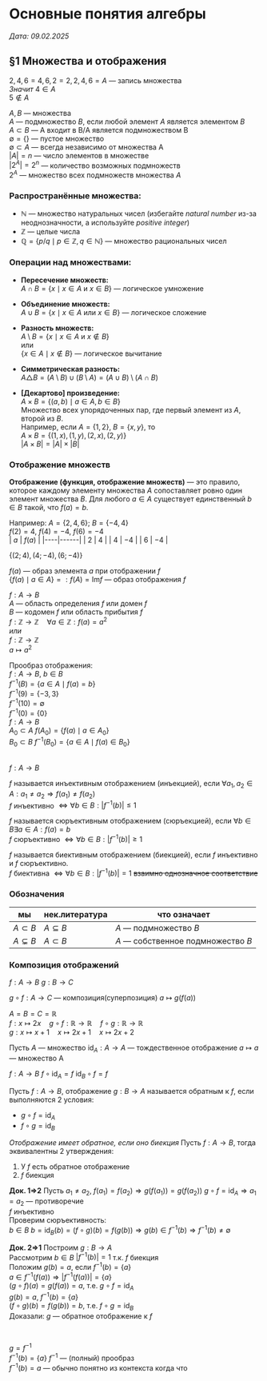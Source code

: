 # Основные понятия алгебры
*Дата: 09.02.2025*

## §1 Множества и отображения

${2,4,6} = {4,6,2} = {2,2,4,6} = A$ — запись множества  
*Значит* $4 \in A$  
$5 \notin A$  

$A, B$ — множества  
$A$ — подмножество $B$, если любой элемент $A$ является элементом $B$  
$A \subset B$ — А входит в B/А является подмножеством B  
$\emptyset = \{\}$ — пустое множество  
$\emptyset \subset A$ — всегда независимо от множества A  
$|A| = n$ — число элементов в множестве  
$|2^A| = 2^n$ — количество возможных подмножеств  
$2^A$ — множество всех подмножеств множества $A$  

### Распространённые множества:
- $\mathbb{N}$ — множество натуральных чисел (избегайте *natural number* из-за неоднозначности, а используйте *positive integer*)
- $\mathbb{Z}$ — целые числа
- $\mathbb{Q} = \{p/q \mid p \in \mathbb{Z}, q \in \mathbb{N}\}$ — множество рациональных чисел

### Операции над множествами:
- **Пересечение множеств:**  
  $A \cap B = \{x \mid x \in A \text{ и } x \in B\}$ — логическое умножение

- **Объединение множеств:**  
  $A \cup B = \{x \mid x \in A \text{ или } x \in B\}$ — логическое сложение

- **Разность множеств:**  
  $A \setminus B = \{x \mid x \in A \text{ и } x \notin B\}$  
  или  
  $\{x \in A \mid x \notin B\}$ — логическое вычитание

- **Симметрическая разность:**  
  $A \triangle B = (A \setminus B) \cup (B \setminus A) = (A \cup B) \setminus (A \cap B)$

- **[Декартово] произведение:**  
  $A \times B = \{(a, b) \mid a \in A, b \in B\}$  
  Множество всех упорядоченных пар, где первый элемент из $A$, второй из $B$.  
  Например, если $A = \{1, 2\}$, $B = \{x, y\}$, то  
  $A \times B = \{(1, x), (1, y), (2, x), (2, y)\}$  
  $|A \times B| = |A| \times |B|$

### Отображение множеств
**Отображение (функция, отображение множеств)** — это правило, которое каждому элементу множества $A$ сопоставляет ровно один элемент множества $B$.
Для любого $a \in A$ существует единственный $b \in B$ такой, что $f(a) = b$.

Например:
$A = \{2,4,6\}$; $B = \{-4,4\}$  
$f(2)=4$, $f(4)=-4$, $f(6) = -4$  
| $a$  | $f(a)$ |
|----|------|
| $2$  |  $4$   |
| $4$  | $-4$   |
| $6$  | $-4$   |

$\{(2;4),(4;-4),(6;-4)\}$

$f(a)$ — образ элемента $a$ при отображении $f$  
$\{f(a) \mid a \in A\} =: f(A) = \text{Im}f$ — образ отображения $f$  

$f: A \to B$  
$A$ — область определения $f$ или домен $f$  
$B$ — кодомен $f$ или область прибытия $f$  
$f: \mathbb{Z} \to \mathbb{Z} \quad \forall a \in \mathbb{Z}: f(a)=a^2$  
*или*  
$f: \mathbb{Z} \to \mathbb{Z}$  
$a \mapsto a^2$

Прообраз отображения:  
$f: A \to B$, $b \in B$  
$f^{-1}(B) = \{a \in A \mid f(a) = b\}$  
$f^{-1}(9) = \{-3,3\}$  
$f^{-1}(10) = \emptyset$  
$f^{-1}(0) = \{0\}$  
$f: A \to B$  
$A_0 \subset A$ $f(A_0)=\{f(a) \mid a \in A_0\}$  
$B_0 \subset B$ $f^{-1}(B_0)=\{a \in A \mid f(a) \in B_0\}$  
&nbsp;

$f: A \to B$

$f$ называется инъективным отображением (инъекцией), если $\forall a_1, a_2 \in A: a_1 \neq a_2 \Rightarrow f(a_1) \neq f(a_2)$  
$f$ инъективно $\Leftrightarrow \forall b \in B: |f^{-1}(b)| \leq 1$

$f$ называется сюръективным отображением (сюръекцией), если $\forall b \in B \exists a \in A : f(a)=b$  
$f$ сюръективно $\Leftrightarrow \forall b \in B: |f^{-1}(b)| \geq 1$ 

$f$ называется биективным отображением (биекцией), если $f$ инъективно и $f$ сюръективно.  
$f$ биективна $\Leftrightarrow \forall b \in B: |f^{-1}(b)|=1$  ~~взаимно однозначное соответствие~~


### Обозначения
|мы   |нек.литература| что означает                |
|-----|--------------|-----------------------------|
|$A\subset B$  |$A\subseteq B$          | $A$ — подмножество $B$            |
|$A\subsetneq B$  |$A\subset B$          | $A$ — собственное подмножество $B$|


### Композиция отображений
$f: A \to B$
$g: B \to C$

$g\circ f: A \to C$ — композиция(суперпозиция)
$a \mapsto g(f(a))$

$A=B=C=\mathbb{R}$                
$f: x \mapsto 2x \quad g\circ f: \mathbb{R} \to \mathbb{R} \quad f\circ g: \mathbb{R} \to \mathbb{R}$  
$g: x \mapsto x+1 \quad x \mapsto 2x + 1 \quad x \mapsto 2x + 2$

Пусть $A$ — множество $\text{id}_A: A \to A$ — тождественное отображение
$a \mapsto a$ — множество A

$f: A \to B$
$f\circ\text{id}_A = f$
$\text{id}_B\circ f = f$

Пусть $f: A \to B$, отображение $g: B \to A$ называется обратным к $f$, если выполняются 2 условия:
- $g\circ f = \text{id}_A$
- $f\circ g = \text{id}_B$

*Отображение имеет обратное, если оно биекция*
Пусть $f: A \to B$, тогда эквивалентны 2 утверждения:
1. У $f$ есть обратное отображение
2. $f$ биекция

**Док. 1$\Rightarrow$2**
Пусть $a_1 \neq a_2$, $f(a_1)=f(a_2) \Rightarrow g(f(a_1)) = g(f(a_2))$ $g\circ f=\text{id}_A \Rightarrow a_1=a_2$ — противоречие  
$f$ инъективно  
Проверим сюръективность:  
$b \in B$ $b=\text{id}_B(b)=(f\circ g)(b)=f(g(b)) \Rightarrow g(b) \in f^{-1}(b) \Rightarrow f^{-1}(b) \neq \emptyset$

**Док. 2$\Rightarrow$1**
Построим $g: B \to A$  
Рассмотрим $b \in B$ $|f^{-1}(b)|=1$ т.к. $f$ биекция  
Положим $g(b)=a$, если $f^{-1}(b) = \{a\}$  
$a \in f^{-1}(f(a)) \Rightarrow |f^{-1}(f(a))|=\{a\}$  
$(g\circ f)(a)=g(f(a))=a$, т.е. $g\circ f=\text{id}_A$  
$g(b) = a$, $f^{-1}(b)=\{a\}$  
$(f\circ g)(b) = f(g(b))=b$, т.е. $f\circ g=\text{id}_B$  
Доказали: $g$ — обратное отображение к $f$  

&nbsp;

$g = f^{-1}$  
$f^{-1}(b) = \{a\}$  $f^{-1}$ — (полный) прообраз  
$f^{-1}(b) = a$ — обычно понятно из контекста когда что  